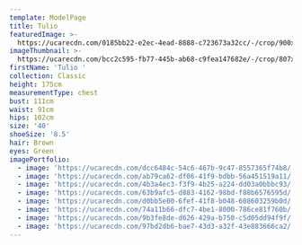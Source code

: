 ```yaml
---
template: ModelPage
title: Tulio
featuredImage: >-
  https://ucarecdn.com/0185bb22-e2ec-4ead-8888-c723673a32cc/-/crop/900x513/0,39/-/preview/
imageThumbnail: >-
  https://ucarecdn.com/bcc2c595-fb77-445b-ab68-c9fea147682e/-/crop/807x1114/60,0/-/preview/
firstName: 'Tulio '
collection: Classic
height: 175cm
measurementType: chest
bust: 111cm
waist: 91cm
hips: 102cm
size: '40'
shoeSize: '8.5'
hair: Brown
eyes: Green
imagePortfolio:
  - image: 'https://ucarecdn.com/dcc6484c-54c6-467b-9c47-8557365f74b8/'
  - image: 'https://ucarecdn.com/ab79ca62-df06-41f9-bdbb-56a451519a11/'
  - image: 'https://ucarecdn.com/4b3a4ec3-f3f9-4b25-a224-dd03a0bbbc93/'
  - image: 'https://ucarecdn.com/63b9afc5-d883-4162-98bd-f88b6576595d/'
  - image: 'https://ucarecdn.com/d0bb5e00-6fef-41f8-b048-608603259b0d/'
  - image: 'https://ucarecdn.com/74a11b66-dfc7-4be1-8000-786ce81f760b/'
  - image: 'https://ucarecdn.com/9b3fe8de-d626-429a-b750-c5d05dd94f9f/'
  - image: 'https://ucarecdn.com/97bd2db6-bae7-43d3-a32f-43e883666ca2/'
---
```


